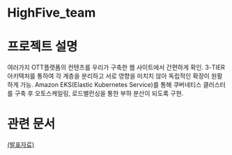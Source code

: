 # HighFive_team

# 프로젝트 설명
여러가지 OTT플랫폼의 컨텐츠를 우리가 구축한 웹 사이트에서 간편하게 확인.
3-TIER 아키텍처를 통하여 각 계층을 분리하고 서로 영향을 미치치 않아 독립적인 확장이 원활하게 가능.
Amazon EKS(Elastic Kubernetes Service)를 통해 쿠버네티스 클러스터를 구축 후 오토스케일링, 로드밸런싱을 통한 부하 분산이 되도록 구현.

# 관련 문서
[(발표자료)](https://github.com/user-attachments/files/17642892/AWS.EKS.3-TIER.pdf)
